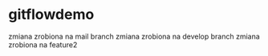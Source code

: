 # gitflowdemo
zmiana zrobiona na mail branch
zmiana zrobiona na develop branch
zmiana zrobiona na feature2
